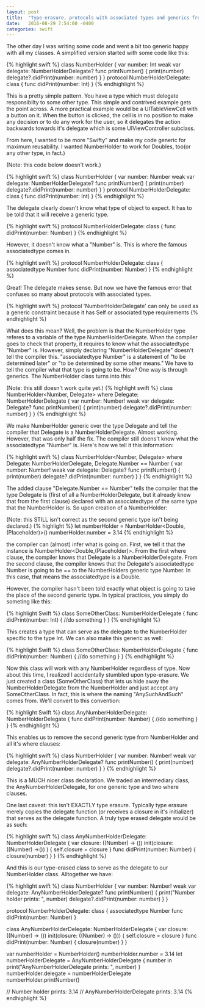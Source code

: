 ```yaml
---
layout: post
title:  "Type-erasure, protocols with associated types and generics from a simple example."
date:   2016-08-29 7:54:00 -0400
categories: swift
---
```


The other day I was writing some code and went a bit too generic happy with all my classes. A simplified version started with some code like this:

{% highlight swift %}
class NumberHolder {
   var number: Int
   weak var delegate: NumberHolderDelegate?
   func printNumber() {
      print(number)
      delegate?.didPrint(number: number)
   }
}
protocol NumberHolderDelegate: class {
   func didPrint(number: Int)
}
{% endhighlight %}

This is a pretty simple pattern. You have a type which must delegate responsibilty to some other type. This simple and contrived example gets the point across. A more practical example would be a UITableViewCell with a button on it. When the button is clicked, the cell is in no position to make any decision or to do any work for the user, so it delegates the action backwards towards it's delegate which is some UIViewController subclass.

From here, I wanted to be more "Swifty" and make my code generic for maximum reusability. I wanted NumberHolder to work for Doubles, too(or any other type, in fact.)

(Note: this code below doesn't work.)

{% highlight swift %}
class NumberHolder<Number> {
   var number: Number
   weak var delegate: NumberHolderDelegate?
   func printNumber() {
      print(number)
      delegate?.didPrint(number: number)
   }
}
protocol NumberHolderDelegate: class {
   func didPrint(number: Int)
}
{% endhighlight %}

The delegate clearly doesn't know what type of object to expect. It has to be told that it will receive a generic type.

{% highlight swift %}
protocol NumberHolderDelegate: class {
   func didPrint(number: Number)
}
{% endhighlight %}

However, it doesn't know what a "Number" is. This is where the famous associatedtype comes in.

{% highlight swift %}
protocol NumberHolderDelegate: class {
   associatedtype Number
   func didPrint(number: Number)
}
{% endhighlight %}

Great! The delegate makes sense. But now we have the famous error that confuses so many about protocols with associated types.

{% highlight swift %}
protocol 'NumberHolderDelegate' can only be used as a generic constraint because it has Self or associated type requirements
{% endhighlight %}

What does this mean? Well, the problem is that the NumberHolder type referes to a variable of the type NumberHolderDelegate. When the compiler goes to check that property, it requires to know what the associatedtype "Number" is. However, simply declaring "NumberHolderDelegate" doesn't tell the compiler this. "associatedtype Number" is a statement of "to be determined later" or "to be determined by some other means." We have to tell the compiler what that type is going to be. How? One way is through generics. The NumberHolder class turns into this:

(Note: this still doesn't work quite yet.)
{% highlight swift %}
class NumberHolder<Number, Delegate> where Delegate: NumberHolderDelegate {
   var number: Number!
   weak var delegate: Delegate?
   func printNumber() {
      print(number)
      delegate?.didPrint(number: number)
   }
}
{% endhighlight %}

We make NumberHolder generic over the type Delegate and tell the compiler that Delegate is a NumberHolderDelegate. Almost working. However, that was only half the fix. The compiler still doens't know what the associatedtype "Number" is. Here's how we tell it this information:

{% highlight swift %}
class NumberHolder<Number, Delegate> where Delegate: NumberHolderDelegate, Delegate.Number == Number {
   var number: Number!
   weak var delegate: Delegate?
   func printNumber() {
      print(number)
      delegate?.didPrint(number: number)
   }
}
{% endhighlight %}

The added clause "Delegate.Number == Number" tells the compiler that the type Delegate is (first of all a NumberHolderDelegate, but it already knew that from the first clause) declared with an associatedtype of the same type that the NumberHolder is. So upon creation of a NumberHolder:

(Note: this STILL isn't correct as the second generic type isn't being declared.)
{% highlight %}
let numberHolder = NumberHolder<Double, (Placeholder)>()
numberHolder.number = 3.14
{% endhighlight %}

the compiler can (almost) infer what is going on. First, we tell it that the instance is NumberHolder<Double,(Placeholder)>. From the first where clause, the compiler knows that Delegate is a NumberHolderDelegate. From the second clause, the compiler knows that the Delegate's associatedtype Number is going to be == to the NumberHolders generic type Number. In this case, that means the associatedtype is a Double.

However, the compiler hasn't been told exactly what object is going to take the place of the second generic type. In typical practices, you simply do someting like this:

{% highlight Swift %}
class SomeOtherClass: NumberHolderDelegate {
   func didPrint(number: Int) {
      //do something
   }
}
{% endhighlight %}

This creates a type that can serve as the delegate to the NumberHolder specific to the type Int. We can also make this generic as well:

{% highlight Swift %}
class SomeOtherClass<Number>: NumberHolderDelegate {
   func didPrint(number: Number) {
      //do something
   }
}
{% endhighlight %}

Now this class will work with any NumberHolder regardless of type. Now about this time, I realized I accidentally stumbled upon type-erasure. We just created a class (SomeOtherClass) that lets us hide away the NumberHolderDelegate from the NumberHolder and just accept any SomeOtherClass. In fact, this is where the naming "AnySuchAndSuch" comes from. We'll convert to this convention:

{% highlight Swift %}
class AnyNumberHolderDelegate<Number>: NumberHolderDelegate {
   func didPrint(number: Number) {
      //do something
   }
}
{% endhighlight %}

This enables us to remove the second generic type from NumberHolder and all it's where clauses:

{% highlight swift %}
class NumberHolder<Number> {
   var number: Number!
   weak var delegate: AnyNumberHolderDelegate<Number>?
   func printNumber() {
      print(number)
      delegate?.didPrint(number: number)
   }
}
{% endhighlight %}

This is a MUCH nicer class declaration. We traded an intermediary class, the AnyNumberHolderDelegate, for one generic type and two where clauses. 

One last caveat: this isn't EXACTLY type erasure. Typically type erasure merely copies the delegate function (or receives a closure in it's initializer) that serves as the delegate function. A truly type erased delegate would be as such:

{% highlight swift %}
class AnyNumberHolderDelegate<Number>: NumberHolderDelegate {
   var closure: ((Number) -> ())
   init(closure: ((Number) ->()) ) {
      self.closure = closure
   }
   func didPrint(number: Number) {
      closure(number)
   }
}
{% endhighlight %}

And this is our type-erased class to serve as the delegate to our NumberHolder class. Alltogether we have:

{% highlight swift %}
class NumberHolder<Number> {
   var number: Number!
   weak var delegate: AnyNumberHolderDelegate<Number>?
   func printNumber() {
      print("Number holder prints: ", number)
      delegate?.didPrint(number: number)
   }
}

protocol NumberHolderDelegate: class {
   associatedtype Number
   func didPrint(number: Number)
}

class AnyNumberHolderDelegate<Number>: NumberHolderDelegate {
   var closure: ((Number) -> ())
   init(closure: ((Number) -> ())) {
      self.closure = closure
   }
   func didPrint(number: Number) {
      closure(number)
   }
}

var numberHolder = NumberHolder<Double>()
numberHolder.number = 3.14
let numberHolderDelegate = AnyNumberHolderDelegate<Double> { number in
   print("AnyNumberHolderDelegate prints: ", number)
}
numberHolder.delegate = numberHolderDelegate
numberHolder.printNumber()

// Number holder prints: 3.14
// AnyNumberHolderDelegate prints: 3.14
{% endhighlight %}
